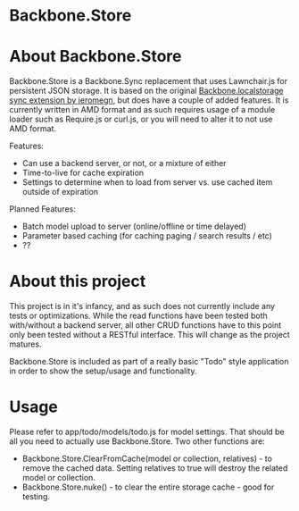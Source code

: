 Backbone.Store
======================================================================

# About Backbone.Store
Backbone.Store is a Backbone.Sync replacement that uses Lawnchair.js for persistent JSON storage. It is based on the original [Backbone.localstorage 
sync extension by jeromegn](https://github.com/jeromegn/Backbone.localStorage), but does have a couple of added features.  It is currently written in AMD format and as such
requires usage of a module loader such as Require.js or curl.js, or you will need to alter it to not use AMD format.

Features:
 * Can use a backend server, or not, or a mixture of either
 * Time-to-live for cache expiration
 * Settings to determine when to load from server vs. use cached item outside of expiration
	
Planned Features:
 * Batch model upload to server (online/offline or time delayed)
 * Parameter based caching (for caching paging / search results / etc)
 * ??

# About this project
This project is in it's infancy, and as such does not currently include any tests or optimizations. While the read functions have been tested both with/without 
a backend server, all other CRUD functions have to this point only been tested without a RESTful interface. This will change as the project matures.  

Backbone.Store is included as part of a really basic "Todo" style application in order to show the setup/usage and functionality. 

# Usage
Please refer to app/todo/models/todo.js for model settings. That should be all you need to actually use Backbone.Store.  Two other functions are:
 * Backbone.Store.ClearFromCache(model or collection, relatives)  - to remove the cached data. Setting relatives to true will destroy the related model or collection.
 * Backbone.Store.nuke() - to clear the entire storage cache - good for testing.
	

